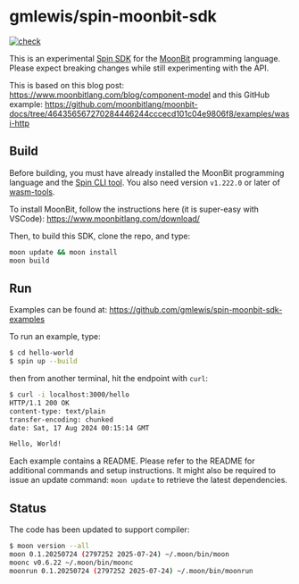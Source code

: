# gmlewis/spin-moonbit-sdk
[![check](https://github.com/gmlewis/spin-moonbit-sdk/actions/workflows/check.yml/badge.svg)](https://github.com/gmlewis/spin-moonbit-sdk/actions/workflows/check.yml)

This is an experimental [Spin SDK] for the [MoonBit] programming language.
Please expect breaking changes while still experimenting with the API.

This is based on this blog post: https://www.moonbitlang.com/blog/component-model
and this GitHub example: https://github.com/moonbitlang/moonbit-docs/tree/464356567270284446244cccecd101c04e9806f8/examples/wasi-http

[Spin SDK]: https://www.fermyon.com/spin
[MoonBit]: https://www.moonbitlang.com/

## Build

Before building, you must have already installed the MoonBit programming language
and the [Spin CLI tool]. You also need version `v1.222.0` or later of [wasm-tools].

To install MoonBit, follow the instructions here (it is super-easy with VSCode):
https://www.moonbitlang.com/download/

Then, to build this SDK, clone the repo, and type:

```bash
moon update && moon install
moon build
```

[Spin CLI tool]: https://developer.fermyon.com/spin
[wasm-tools]: https://github.com/bytecodealliance/wasm-tools

## Run

Examples can be found at: https://github.com/gmlewis/spin-moonbit-sdk-examples

To run an example, type:

```bash
$ cd hello-world
$ spin up --build
```

then from another terminal, hit the endpoint with `curl`:

```bash
$ curl -i localhost:3000/hello
HTTP/1.1 200 OK
content-type: text/plain
transfer-encoding: chunked
date: Sat, 17 Aug 2024 00:15:14 GMT

Hello, World!
```

Each example contains a README. Please refer to the README for additional commands and setup instructions. It might also be required to issue an update command: `moon update` to retrieve the latest dependencies.

## Status

The code has been updated to support compiler:

```bash
$ moon version --all
moon 0.1.20250724 (2797252 2025-07-24) ~/.moon/bin/moon
moonc v0.6.22 ~/.moon/bin/moonc
moonrun 0.1.20250724 (2797252 2025-07-24) ~/.moon/bin/moonrun
```
